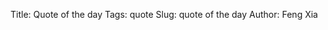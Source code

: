 Title: Quote of the day
Tags: quote
Slug: quote of the day
Author: Feng Xia

<div id="quote"></div>

<script type="text/babel">

var QuoteBox = React.createClass({
    getInitialState: function(){
        return {
            quote: null,
            img: null
        }
    },
    componentDidMount: function(){
        this.setImage();
    },
    setImage: function(){
        // Spinner
        this.setState({
            loading: true
        });

        // AJAX
        var that = this;
        var min = 1, max = 1743; // 1743 is from manual testing
        var id = Math.floor(Math.random()*(max-min)+min);
        var apiUrl = "http://dynamic.xkcd.com/api-0/jsonp/comic/"+id;
        j$.ajax({
            url: apiUrl,
            dataType:"jsonp",
            method: "GET",
            success: function(data){
                that.setState({
                    quote: data.title,
                    img: data.img,
                    loading: false
                });
            }
        });
    },
    render: function(){
        return (
            <div>
                <figure>
                    <img src={this.state.img} className="center-block img-responsive" />
                    <figcaption>
                        {this.state.quote}
                        <span className="flabel"
                        onClick={this.setImage}
                        style={{marginLeft:"1em", float:"none"}}>
                            <i className="fa"
                                className={this.state.loading? "fa-spinner":"fa-angle-right"}
                            style={{paddingLeft:"1em",marginRight:"1em"}}></i>
                            more
                        </span>
                    </figcaption>
                </figure>
            </div>
        );
    }
});
ReactDOM.render(
    <QuoteBox />,
    document.getElementById("quote")
);

</script>
